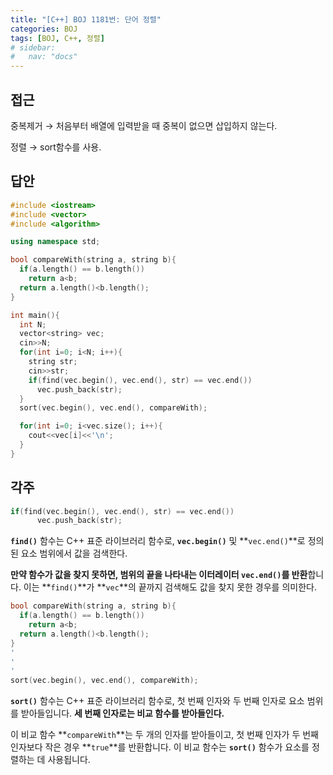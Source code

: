 ```yaml
---
title: "[C++] BOJ 1181번: 단어 정렬"
categories: BOJ
tags: [BOJ, C++, 정렬]
# sidebar:
#   nav: "docs"
---
```


<!-- {% linkpreview "https://www.acmicpc.net/problem/1181" %}{: .notice}
<br> -->

## 접근

중복제거 → 처음부터 배열에 입력받을 때 중복이 없으면 삽입하지 않는다.

정렬 → sort함수를 사용.

## 답안

```cpp
#include <iostream>
#include <vector>
#include <algorithm>

using namespace std;

bool compareWith(string a, string b){
  if(a.length() == b.length())
    return a<b;
  return a.length()<b.length();
}

int main(){
  int N;
  vector<string> vec;  
  cin>>N;
  for(int i=0; i<N; i++){
    string str;
    cin>>str;
    if(find(vec.begin(), vec.end(), str) == vec.end())
      vec.push_back(str);
  }
  sort(vec.begin(), vec.end(), compareWith);

  for(int i=0; i<vec.size(); i++){
    cout<<vec[i]<<'\n';
  }
}
```

## 각주

```cpp
if(find(vec.begin(), vec.end(), str) == vec.end())
      vec.push_back(str);
```

**`find()`** 함수는 C++ 표준 라이브러리 함수로, **`vec.begin()`** 및 **`vec.end()`**로 정의된 요소 범위에서 값을 검색한다.

**만약 함수가 값을 찾지 못하면, 범위의 끝을 나타내는 이터레이터 `vec.end()`를 반환**합니다. 이는 **`find()`**가 **`vec`**의 끝까지 검색해도 값을 찾지 못한 경우를 의미한다.

```cpp
bool compareWith(string a, string b){
  if(a.length() == b.length())
    return a<b;
  return a.length()<b.length();
}
'
'
' 
sort(vec.begin(), vec.end(), compareWith);
```

**`sort()`** 함수는 C++ 표준 라이브러리 함수로, 첫 번째 인자와 두 번째 인자로 요소 범위를 받아들입니다. **세 번째 인자로는 비교 함수를 받아들인다.**

이 비교 함수 **`compareWith`**는 두 개의 인자를 받아들이고, 첫 번째 인자가 두 번째 인자보다 작은 경우 **`true`**를 반환합니다. 이 비교 함수는 **`sort()`** 함수가 요소를 정렬하는 데 사용됩니다.